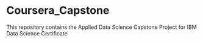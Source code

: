 # Coursera_Capstone
This repository contains the Applied Data Science Capstone Project for IBM Data Science Certificate
